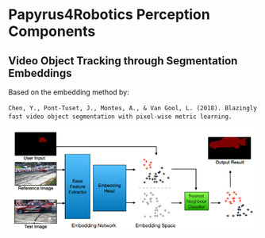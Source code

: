 # Papyrus4Robotics Perception Components

## Video Object Tracking through Segmentation Embeddings

Based on the embedding method by: 

`Chen, Y., Pont-Tuset, J., Montes, A., & Van Gool, L. (2018). Blazingly fast video object segmentation with pixel-wise metric learning.`

![Paper Figure](BlazeFast.PNG)

